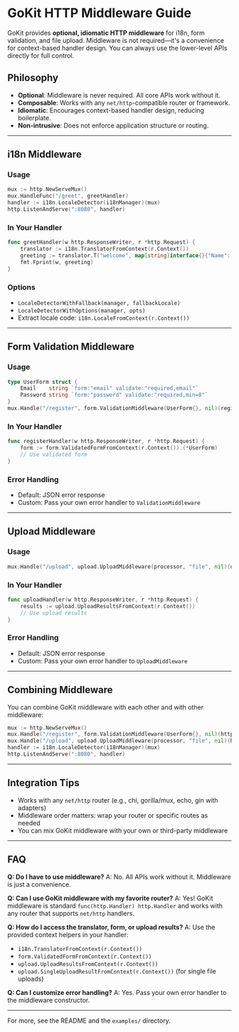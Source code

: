 # GoKit HTTP Middleware Guide

GoKit provides **optional, idiomatic HTTP middleware** for i18n, form validation, and file upload. Middleware is not required—it's a convenience for context-based handler design. You can always use the lower-level APIs directly for full control.

## Philosophy
- **Optional**: Middleware is never required. All core APIs work without it.
- **Composable**: Works with any `net/http`-compatible router or framework.
- **Idiomatic**: Encourages context-based handler design, reducing boilerplate.
- **Non-intrusive**: Does not enforce application structure or routing.

---

## i18n Middleware

### Usage
```go
mux := http.NewServeMux()
mux.HandleFunc("/greet", greetHandler)
handler := i18n.LocaleDetector(i18nManager)(mux)
http.ListenAndServe(":8080", handler)
```

### In Your Handler
```go
func greetHandler(w http.ResponseWriter, r *http.Request) {
    translator := i18n.TranslatorFromContext(r.Context())
    greeting := translator.T("welcome", map[string]interface{}{"Name": "User"})
    fmt.Fprint(w, greeting)
}
```

### Options
- `LocaleDetectorWithFallback(manager, fallbackLocale)`
- `LocaleDetectorWithOptions(manager, opts)`
- Extract locale code: `i18n.LocaleFromContext(r.Context())`

---

## Form Validation Middleware

### Usage
```go
type UserForm struct {
    Email    string `form:"email" validate:"required,email"`
    Password string `form:"password" validate:"required,min=8"`
}
mux.Handle("/register", form.ValidationMiddleware(UserForm{}, nil)(registerHandler))
```

### In Your Handler
```go
func registerHandler(w http.ResponseWriter, r *http.Request) {
    form := form.ValidatedFormFromContext(r.Context()).(*UserForm)
    // Use validated form
}
```

### Error Handling
- Default: JSON error response
- Custom: Pass your own error handler to `ValidationMiddleware`

---

## Upload Middleware

### Usage
```go
mux.Handle("/upload", upload.UploadMiddleware(processor, "file", nil)(uploadHandler))
```

### In Your Handler
```go
func uploadHandler(w http.ResponseWriter, r *http.Request) {
    results := upload.UploadResultsFromContext(r.Context())
    // Use upload results
}
```

### Error Handling
- Default: JSON error response
- Custom: Pass your own error handler to `UploadMiddleware`

---

## Combining Middleware

You can combine GoKit middleware with each other and with other middleware:

```go
mux := http.NewServeMux()
mux.Handle("/register", form.ValidationMiddleware(UserForm{}, nil)(http.HandlerFunc(registerHandler)))
mux.Handle("/upload", upload.UploadMiddleware(processor, "file", nil)(http.HandlerFunc(uploadHandler)))
handler := i18n.LocaleDetector(i18nManager)(mux)
http.ListenAndServe(":8080", handler)
```

---

## Integration Tips
- Works with any `net/http` router (e.g., chi, gorilla/mux, echo, gin with adapters)
- Middleware order matters: wrap your router or specific routes as needed
- You can mix GoKit middleware with your own or third-party middleware

---

## FAQ

**Q: Do I have to use middleware?**
A: No. All APIs work without it. Middleware is just a convenience.

**Q: Can I use GoKit middleware with my favorite router?**
A: Yes! GoKit middleware is standard `func(http.Handler) http.Handler` and works with any router that supports `net/http` handlers.

**Q: How do I access the translator, form, or upload results?**
A: Use the provided context helpers in your handler:
- `i18n.TranslatorFromContext(r.Context())`
- `form.ValidatedFormFromContext(r.Context())`
- `upload.UploadResultsFromContext(r.Context())`
- `upload.SingleUploadResultFromContext(r.Context())` (for single file uploads)

**Q: Can I customize error handling?**
A: Yes. Pass your own error handler to the middleware constructor.

---

For more, see the README and the `examples/` directory. 